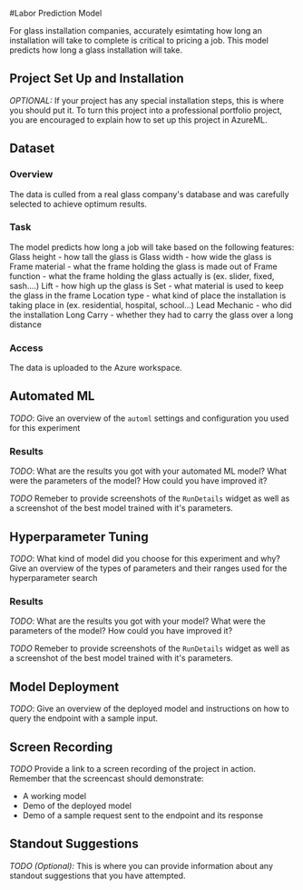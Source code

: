 #Labor Prediction Model

For glass installation companies, accurately esimtating how long an installation will take to complete is critical to pricing a job. This model predicts how long a glass installation will take.

## Project Set Up and Installation
*OPTIONAL:* If your project has any special installation steps, this is where you should put it. To turn this project into a professional portfolio project, you are encouraged to explain how to set up this project in AzureML.

## Dataset

### Overview
The data is culled from a real glass company's database and was carefully selected to achieve optimum results.

### Task
The model predicts how long a job will take based on the following features:
Glass height - how tall the glass is
Glass width - how wide the glass is
Frame material - what the frame holding the glass is made out of
Frame function - what the frame holding the glass actually is (ex. slider, fixed, sash....)
Lift - how high up the glass is
Set - what material is used to keep the glass in the frame
Location type - what kind of place the installation is taking place in (ex. residential, hospital, school...)
Lead Mechanic - who did the installation
Long Carry - whether they had to carry the glass over a long distance

### Access
The data is uploaded to the Azure workspace.

## Automated ML
*TODO*: Give an overview of the `automl` settings and configuration you used for this experiment

### Results
*TODO*: What are the results you got with your automated ML model? What were the parameters of the model? How could you have improved it?

*TODO* Remeber to provide screenshots of the `RunDetails` widget as well as a screenshot of the best model trained with it's parameters.

## Hyperparameter Tuning
*TODO*: What kind of model did you choose for this experiment and why? Give an overview of the types of parameters and their ranges used for the hyperparameter search


### Results
*TODO*: What are the results you got with your model? What were the parameters of the model? How could you have improved it?

*TODO* Remeber to provide screenshots of the `RunDetails` widget as well as a screenshot of the best model trained with it's parameters.

## Model Deployment
*TODO*: Give an overview of the deployed model and instructions on how to query the endpoint with a sample input.

## Screen Recording
*TODO* Provide a link to a screen recording of the project in action. Remember that the screencast should demonstrate:
- A working model
- Demo of the deployed  model
- Demo of a sample request sent to the endpoint and its response

## Standout Suggestions
*TODO (Optional):* This is where you can provide information about any standout suggestions that you have attempted.

